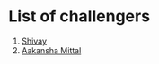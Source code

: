 # List of challengers
1. [Shivay](https://github.com/shivaylamba)
2. [Aakansha Mittal](https://github.com/Aakansha-Mittal)
